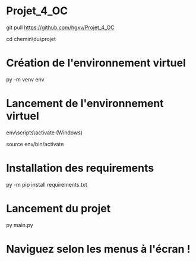 # Projet_4_OC

git pull https://github.com/hgxv/Projet_4_OC

cd chemin\du\projet

# Création de l'environnement virtuel

py -m venv env

# Lancement de l'environnement virtuel

env\scripts\activate (Windows)

source env/bin/activate

# Installation des requirements

py -m pip install requirements.txt

# Lancement du projet

py main.py

# Naviguez selon les menus à l'écran !
